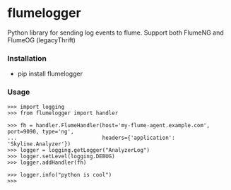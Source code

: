 flumelogger
===========

Python library for sending log events to flume. Support both FlumeNG and FlumeOG (legacyThrift)

### Installation

  * pip install flumelogger

### Usage

```
>>> import logging
>>> from flumelogger import handler

>>> fh = handler.FlumeHandler(host='my-flume-agent.example.com', port=9090, type='ng',
...                           headers={'application': 'Skyline.Analyzer'})
>>> logger = logging.getLogger("AnalyzerLog")
>>> logger.setLevel(logging.DEBUG)
>>> logger.addHandler(fh)

>>> logger.info("python is cool")
>>>
```

